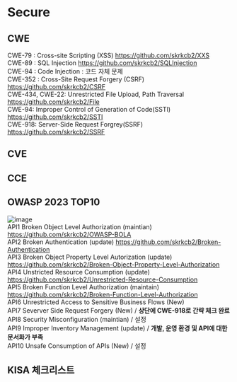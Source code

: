 # Secure 
## CWE
CWE-79 : Cross-site Scripting (XSS)
https://github.com/skrkcb2/XXS  
CWE-89 : SQL Injection https://github.com/skrkcb2/SQLInjection  
CWE-94 : Code Injection : 코드 자체 문제  
CWE-352 : Cross-Site Request Forgery (CSRF) https://github.com/skrkcb2/CSRF  
CWE-434, CWE-22: Unrestricted File Upload, Path Traversal https://github.com/skrkcb2/File  
CWE-94: Improper Control of Generation of Code(SSTI) https://github.com/skrkcb2/SSTI  
CWE-918: Server-Side Request Forgrey(SSRF) https://github.com/skrkcb2/SSRF  
## CVE  
## CCE  
## OWASP 2023 TOP10
![image](https://github.com/user-attachments/assets/33f97349-549e-4826-8320-dbd6b67209bd)  
API1 Broken Object Level Authorization (maintian) https://github.com/skrkcb2/OWASP-BOLA    
API2 Broken Authentication (update) https://github.com/skrkcb2/Broken-Authentication  
API3 Broken Object Property Level Autorization (update) https://github.com/skrkcb2/Broken-Object-Property-Level-Authorization    
API4 Unstricted Resource Consumption (update) https://github.com/skrkcb2/Unrestricted-Resource-Consumption  
API5 Broken Function Level Authorization (maintain) https://github.com/skrkcb2/Broken-Function-Level-Authorization  
API6 Unrestricted Access to Sensitive Business Flows (New)  
API7 Severver Side Request Forgery (New) / **상단에 CWE-918로 간략 체크 완료**    
API8 Security Misconfiguration (maintian)  / 설정  
API9 Improper Inventory Management (update) / **개발, 운영 환경 및 API에 대한 문서화가 부족**  
API10 Unsafe Consumption of APIs (New)  / 설정  
## KISA 체크리스트  

